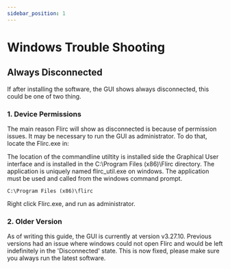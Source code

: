 ```yaml
---
sidebar_position: 1
---
```


# Windows Trouble Shooting

## Always Disconnected

If after installing the software, the GUI shows always disconnected, this could be one of two thing.

### 1. Device Permissions

The main reason Flirc will show as disconnected is because of permission issues. It may be necessary to run the GUI as administrator. To do that, locate the Flirc.exe in:

The location of the commandline utiltity is installed side the Graphical User interface and is installed in the C:\Program Files (x86)\Flirc directory. The application is uniquely named flirc_util.exe on windows. The application must be used and called from the windows command prompt.

`C:\Program Files (x86)\flirc`

Right click Flirc.exe, and run as administrator.

### 2. Older Version

As of writing this guide, the GUI is currently at version v3.27.10. Previous versions had an issue where windows could not open Flirc and would be left indefinitely in the 'Disconnected' state. This is now fixed, please make sure you always run the latest software.
